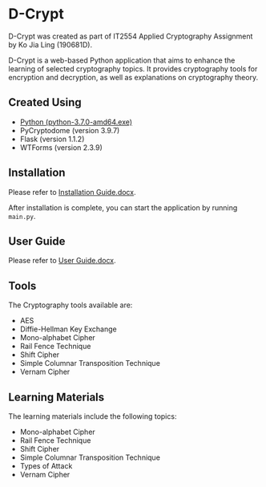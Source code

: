 # D-Crypt
D-Crypt was created as part of IT2554 Applied Cryptography Assignment by Ko Jia Ling (190681D).

D-Crypt is a web-based Python application that aims to enhance the learning of selected cryptography topics. It provides cryptography tools for encryption and decryption, as well as explanations on cryptography theory.

## Created Using
-	[Python (python-3.7.0-amd64.exe)](https://www.python.org/downloads/release/python-370/)
-	PyCryptodome (version 3.9.7)
-	Flask (version 1.1.2)
- WTForms (version 2.3.9)

## Installation
Please refer to [Installation Guide.docx](https://github.com/Kobot7/D-Crypt/blob/master/Installation%20Guide.docx).

After installation is complete, you can start the application by running `main.py`.

## User Guide
Please refer to [User Guide.docx](https://github.com/Kobot7/D-Crypt/blob/master/User%20Guide.docx).

## Tools
The Cryptography tools available are:
- AES
- Diffie-Hellman Key Exchange
- Mono-alphabet Cipher
- Rail Fence Technique
- Shift Cipher
- Simple Columnar Transposition Technique
- Vernam Cipher

## Learning Materials
The learning materials include the following topics:
- Mono-alphabet Cipher
- Rail Fence Technique
- Shift Cipher
- Simple Columnar Transposition Technique
- Types of Attack
- Vernam Cipher
